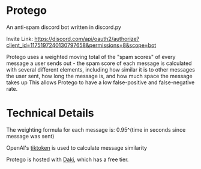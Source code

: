 # Protego
An anti-spam discord bot written in discord.py

Invite Link: https://discord.com/api/oauth2/authorize?client_id=1175197240130797658&permissions=8&scope=bot

Protego uses a weighted moving total of the "spam scores" of every message a user sends out - the spam score of each message is calculated with several different elements, including how similar it is to other messages the user sent, how long the message is, and how much space the message takes up
This allows Protego to have a low false-positive and false-negative rate.

# Technical Details

The weighting formula for each message is: 0.95^(time in seconds since message was sent)

OpenAI's [tiktoken](https://github.com/openai/tiktoken) is used to calculate message similarity

Protego is hosted with [Daki](https://daki.cc/), which has a free tier.
